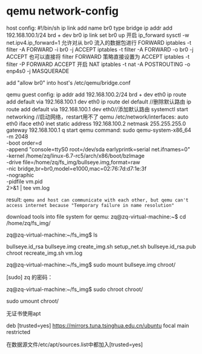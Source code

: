 # qemu network-config

host config:
  #!/bin/sh
  ip link add name br0 type bridge
  ip addr add 192.168.100.1/24 brd + dev br0
  ip link set br0 up
  开启 ip_forward
  sysctl -w net.ipv4.ip_forward=1
  允许对从 br0 流入的数据包进行 FORWARD
  iptables -t filter -A FORWARD -i br0 -j ACCEPT
  iptables -t filter -A FORWARD -o br0 -j ACCEPT
  也可以直接将 filter FORWARD 策略直接设置为 ACCEPT
  iptables -t filter -P FORWARD ACCEPT
  开启 NAT
  iptables -t nat -A POSTROUTING -o enp4s0 -j MASQUERADE
  
add "allow br0" into host's /etc/qemu/bridge.conf

qemu guest config:
  ip addr add 192.168.100.2/24 brd + dev eth0
  ip route add default via 192.168.100.1 dev eth0
  ip route del default //删除默认路由
  ip route add default via 192.168.100.1 dev eth0//添加默认路由
  systemctl start networking //启动网络，restart用不了
qemu /etc/network/interfaces:
  auto eth0
  iface eth0 inet static
	  address 192.168.100.2
	  netmask 255.255.255.0
	  gateway 192.168.100.1
q
start qemu command:
  sudo qemu-system-x86_64 \
	  -m 2048 \
	  -boot order=d \
	  -append "console=ttyS0 root=/dev/sda earlyprintk=serial net.ifnames=0" \
	  -kernel /home/zq/linux-6.7-rc5/arch/x86/boot/bzImage \
	  -drive file=/home/zq/fs_img/bullseye.img,format=raw \
	  -nic bridge,br=br0,model=e1000,mac=02:76:7d:d7:1e:3f \
	  -nographic \
	  -pidfile vm.pid \
   	  2>&1 | tee vm.log

result:
 `qemu and host can communicate with each other, but qemu can't access internet because "Temporary failure in name resolution" `


download tools into file system for qemu:
  zq\@zq-virtual-machine:~$ cd /home/zq/fs_img/
  
  zq\@zq-virtual-machine:~/fs_img$ ls
  
  bullseye.id_rsa      bullseye.img  create_img.sh    setup_net.sh
  bullseye.id_rsa.pub  chroot        recreate_img.sh  vm.log
  
  zq\@zq-virtual-machine:~/fs_img$ sudo mount bullseye.img chroot/
  
  [sudo] zq 的密码： 
  
  zq\@zq-virtual-machine:~/fs_img$ sudo chroot chroot/
  
  sudo umount chroot/

无证书使用apt

deb [trusted=yes] https://mirrors.tuna.tsinghua.edu.cn/ubuntu focal main restricted

在数据源文件/etc/apt/sources.list中都加入[trusted=yes]

 

